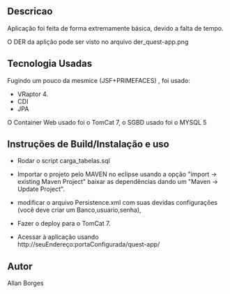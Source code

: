 ## Descricao

Aplicação foi feita de forma extremamente básica, devido a falta de tempo.

O DER da aplição pode ser visto no arquivo der_quest-app.png

## Tecnologia Usadas

Fugindo um pouco da mesmice (JSF+PRIMEFACES) , foi usado: 

- VRaptor 4.
- CDI
- JPA

O Container Web usado foi o TomCat 7, o SGBD usado foi o MYSQL 5


## Instruções de Build/Instalação e uso

- Rodar o script carga_tabelas.sql

- Importar o projeto pelo MAVEN no eclipse usando a opção "import -> existing Maven Project" baixar as dependências dando um "Maven -> Update Project".

- modificar o arquivo Persistence.xml com suas devidas configurações (você deve criar um Banco,usuario,senha),

- Fazer o deploy para o TomCat 7.
 
- Acessar à aplicação usando http://seuEndereço:portaConfigurada/quest-app/


## Autor

Allan Borges


